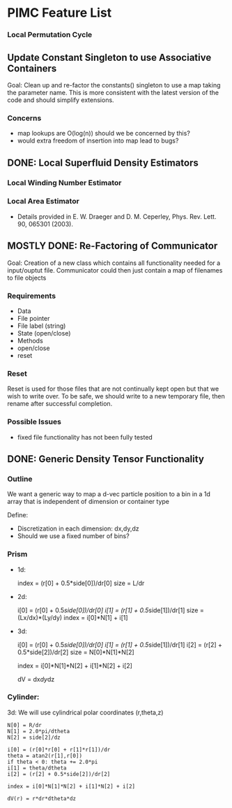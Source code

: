 PIMC Feature List
=================

### Local Permutation Cycle

Update Constant Singleton to use Associative Containers
-------------------------------------------------------
Goal: Clean up and re-factor the constants() singleton to use a map taking the
parameter name.  This is more consistent with the latest version of the code
and should simplify extensions.

### Concerns
 * map lookups are O(log(n)) should we be concerned by this?
 * would extra freedom of insertion into map lead to bugs?

DONE: Local Superfluid Density Estimators
-----------------------------------------

### Local Winding Number Estimator
### Local Area Estimator

 * Details provided in E. W. Draeger and D. M. Ceperley, Phys. Rev. Lett. 90, 065301 (2003).

MOSTLY DONE: Re-Factoring of Communicator
-----------------------------------------

Goal: Creation of a new class which contains all functionality needed for a
input/ouptut file.  Communicator could then just contain a map of filenames
to file objects

### Requirements
 * Data
  * File pointer
  * File label (string)
  * State (open/close)
 * Methods
  * open/close
  * reset

### Reset

Reset is used for those files that are not continually kept open but that we
wish to write over.  To be safe, we should write to a new temporary file, then
rename after successful completion.

### Possible Issues
 * fixed file functionality has not been fully tested

DONE: Generic Density Tensor Functionality
------------------------------------------

### Outline

We want a generic way to map a d-vec particle position to a bin in a 1d array
that is independent of dimension or container type

Define:
 * Discretization in each dimension: dx,dy,dz
 * Should we use a fixed number of bins?

### Prism
 * 1d: 

    index = (r[0] + 0.5*side[0])/dr[0]
    size = L/dr

 * 2d: 

    i[0] = (r[0] + 0.5*side[0])/dr[0]
    i[1] = (r[1] + 0.5*side[1])/dr[1]
    size = (Lx/dx)*(Ly/dy)
    index = i[0]*N[1] + i[1]

 * 3d:

    i[0] = (r[0] + 0.5*side[0])/dr[0]
    i[1] = (r[1] + 0.5*side[1])/dr[1]
    i[2] = (r[2] + 0.5*side[2])/dr[2]
    size = N[0]*N[1]*N[2]

    index = i[0]*N[1]*N[2] + i[1]*N[2] + i[2]

    dV = dx*dy*dz

### Cylinder:

3d: We will use cylindrical polar coordinates (r,theta,z)

	N[0] = R/dr
	N[1] = 2.0*pi/dtheta
	N[2] = side[2]/dz

	i[0] = (r[0]*r[0] + r[1]*r[1])/dr
	theta = atan2(r[1],r[0])
	if theta < 0: theta += 2.0*pi
	i[1] = theta/dtheta
	i[2] = (r[2] + 0.5*side[2])/dr[2]

	index = i[0]*N[1]*N[2] + i[1]*N[2] + i[2]

    dV(r) = r*dr*dtheta*dz


